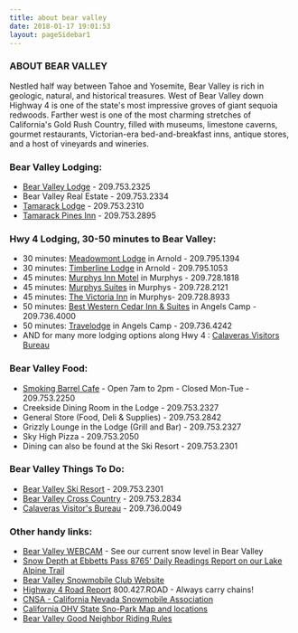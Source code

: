 ```yaml
---
title: about bear valley
date: 2018-01-17 19:01:53
layout: pageSidebar1
---
```


### ABOUT BEAR VALLEY

Nestled half way between Tahoe and Yosemite, Bear Valley is rich in geologic, natural, and historical treasures. West of Bear Valley down Highway 4 is one of the state's most impressive groves of giant sequoia redwoods. Farther west is one of the most charming stretches of California's Gold Rush Country, filled with museums, limestone caverns, gourmet restaurants, Victorian-era bed-and-breakfast inns, antique stores, and a host of vineyards and wineries.

### Bear Valley Lodging:

*   [Bear Valley Lodge](http://www.bear-valley.com/bear-valley-lodge) - 209.753.2325
*   Bear Valley Real Estate - 209.753.2334
*   [Tamarack Lodge](http://tamaracklodgeatbearvalley.com/) - 209.753.2310
*   [Tamarack Pines Inn](http://www.tamarackpinesinn.com/) - 209.753.2895

### Hwy 4 Lodging, 30-50 minutes to Bear Valley:

*   30 minutes: [Meadowmont Lodge](http://www.arnoldlodgeca.com/) in Arnold - 209.795.1394
*   30 minutes: [Timberline Lodge](http://www.timberlinelodge.info/) in Arnold - 209.795.1053
*   45 minutes: [Murphys Inn Motel](http://www.murphysinnmotel.com/) in Murphys - 209.728.1818
*   45 minutes: [Murphys Suites](http://www.murphyssuites.com/) in Murphys - 209.728.2121
*   45 minutes: [The Victoria Inn](http://victoriainn-murphys.com/) in Murphys- 209.728.8933
*   50 minutes: [Best Western Cedar Inn & Suites](http://BestWesternAngelsCamp.com/) in Angels Camp - 209.736.4000
*   50 minutes: [Travelodge](http://www.travelodge.com/hotels/california/angels-camp/travelodge-angels-camp-ca/hotel-overview?propsearch=AngelsCamp) in Angels Camp - 209.736.4242
*   AND for many more lodging options along Hwy 4 : [Calaveras Visitors Bureau](http://www.gocalaveras.com/directory/places-to-stay/?utm_source=Copy+of+Nov+2014+Visitor+Newsletter+for+Members&utm_campaign=November+2014+Visitor+Blast+&utm_medium=email)

### Bear Valley Food:

*   [Smoking Barrel Cafe](http://www.smokinbarrelcafe.com/) - Open 7am to 2pm - Closed Mon-Tue - 209.753.2250
*   Creekside Dining Room in the Lodge - 209.753.2327
*   General Store (Food, Deli & Supplies) - 209.753.2842
*   Grizzly Lounge in the Lodge (Grill and Bar) - 209.753.2327
*   Sky High Pizza - 209.753.2050
*   Dining can also be found at the Ski Resort - 209.753.2301

### Bear Valley Things To Do:

*   [Bear Valley Ski Resort](http://www.bearvalley.com/) - 209.753.2301
*   [Bear Valley Cross Country](http://www.bearvalleyxc.com/) - 209.753.2834
*   [Calaveras Visitor's Bureau](http://www.gocalaveras.com/) - 209.736.0049

### Other handy links:

*   [Bear Valley WEBCAM](http://www.wunderground.com/webcams/cwread/1/show.html) - See our current snow level in Bear Valley
*   [Snow Depth at Ebbetts Pass 8765' Daily Readings Report on our Lake Alpine Trail](http://www.wcc.nrcs.usda.gov/reportGenerator/view/customSingleStationReport/daily/462%3Aca%3ASNTL%7Cid%3D%22%22%7Cname/-7%2C0/WTEQ%3A%3Avalue%2CWTEQ%3A%3Adelta%2CSNWD%3A%3Avalue%2CSNWD%3A%3Adelta)
*   [Bear Valley Snowmobile Club Website](http://sites.google.com/site/bearvalleysnowmobileclub/)
*   [Highway 4 Road Report](http://www.dot.ca.gov/hq/roadinfo/sr4) 800.427.ROAD - Always carry chains!
*   [CNSA - California Nevada Snowmobile Association](http://cnsa.net/)
*   [California OHV State Sno-Park Map and locations](http://ohv.parks.ca.gov/?page_id=1233)
*   [Bear Valley Good Neighbor Riding Rules](/files/Good_Neighbor_Riding_Rules.pdf)


